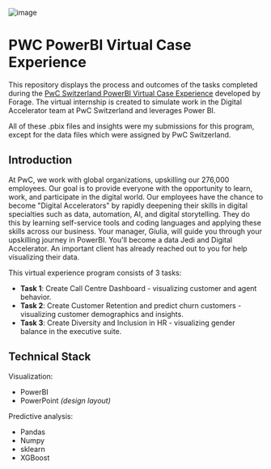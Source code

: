![image](https://github.com/calmk/PWC-Virtual-Case-Experience/assets/100661121/d7de4677-f24b-4d09-9477-3982c4a441d1)



# PWC PowerBI Virtual Case Experience

This repository displays the process and outcomes of the tasks completed during the [PwC Switzerland PowerBI Virtual Case Experience](https://www.theforage.com/virtual-internships/prototype/a87GpgE6tiku7q3gu/Power%20BI?ref=W5vwWAjutTpHbEraC) developed by Forage. The virtual internship is created to simulate work in the Digital Accelerator team at PwC Switzerland and leverages Power BI.

All of these .pbix files and insights were my submissions for this program, except for the data files which were assigned by PwC Switzerland.

## Introduction
At PwC, we work with global organizations, upskilling our 276,000 employees. Our goal is to provide everyone with the opportunity to learn, work, and participate in the digital world.
Our employees have the chance to become "Digital Accelerators" by rapidly deepening their skills in digital specialties such as data, automation, AI, and digital storytelling. They do this by learning self-service tools and coding languages and applying these skills across our business.
Your manager, Giulia, will guide you through your upskilling journey in PowerBI. You'll become a data Jedi and Digital Accelerator. An important client has already reached out to you for help visualizing their data.

This virtual experience program consists of 3 tasks:                    
- **Task 1**: Create Call Centre Dashboard - visualizing customer and agent behavior.
- **Task 2**: Create Customer Retention and predict churn customers - visualizing customer demographics and insights.
- **Task 3**: Create Diversity and Inclusion in HR - visualizing gender balance in the executive suite.

## Technical Stack

Visualization:
- PowerBI
- PowerPoint *(design layout)*

Predictive analysis:
- Pandas
- Numpy
- sklearn
- XGBoost
